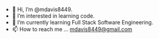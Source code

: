 - 👋 Hi, I’m @mdavis8449.
- 👀 I’m interested in learning code.
- 🌱 I’m currently learning Full Stack Software Engineering.
- 📫 How to reach me ... mdavis8449@gmail.com

<!---
mdavis8449/mdavis8449 is a ✨ special ✨ repository because its `README.md` (this file) appears on your GitHub profile.
You can click the Preview link to take a look at your changes.
--->
